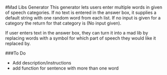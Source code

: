 #Mad Libs Generator
This generator lets users enter multiple words in given of speech categories. 
If no text is entered in the answer box, it supplies a default string with one random word from each list. 
If no input is given for a category the return for that category is (No input given).

If user enters text in the answer box, they can turn it into a mad lib by replacing words 
with a symbol for which part of speech they would like it replaced by. 

###To Do

 - Add description/instructions
 - add function for sentence with more than one word